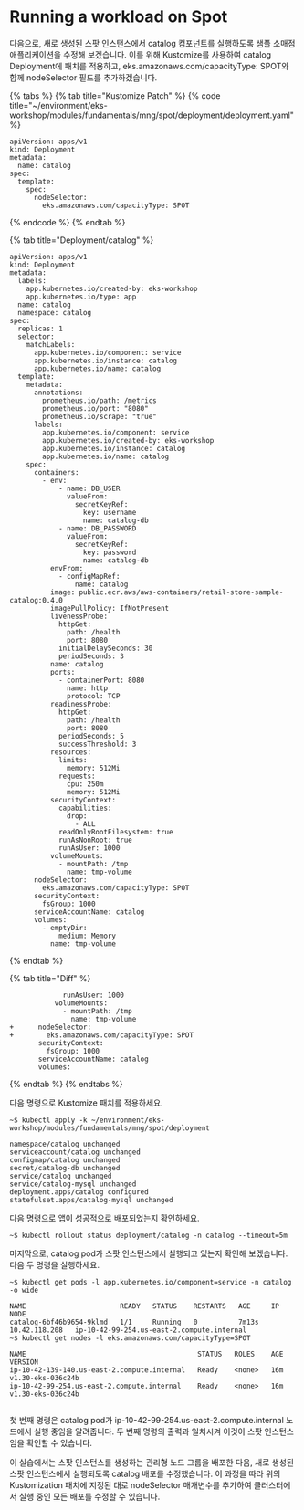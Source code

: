 # Running a workload on Spot

다음으로, 새로 생성된 스팟 인스턴스에서 catalog 컴포넌트를 실행하도록 샘플 소매점 애플리케이션을 수정해 보겠습니다. 이를 위해 Kustomize를 사용하여 catalog Deployment에 패치를 적용하고, eks.amazonaws.com/capacityType: SPOT와 함께 nodeSelector 필드를 추가하겠습니다.

{% tabs %}
{% tab title="Kustomize Patch" %}
{% code title="~/environment/eks-workshop/modules/fundamentals/mng/spot/deployment/deployment.yaml" %}
```
apiVersion: apps/v1
kind: Deployment
metadata:
  name: catalog
spec:
  template:
    spec:
      nodeSelector:
        eks.amazonaws.com/capacityType: SPOT
```
{% endcode %}
{% endtab %}

{% tab title="Deployment/catalog" %}
```
apiVersion: apps/v1
kind: Deployment
metadata:
  labels:
    app.kubernetes.io/created-by: eks-workshop
    app.kubernetes.io/type: app
  name: catalog
  namespace: catalog
spec:
  replicas: 1
  selector:
    matchLabels:
      app.kubernetes.io/component: service
      app.kubernetes.io/instance: catalog
      app.kubernetes.io/name: catalog
  template:
    metadata:
      annotations:
        prometheus.io/path: /metrics
        prometheus.io/port: "8080"
        prometheus.io/scrape: "true"
      labels:
        app.kubernetes.io/component: service
        app.kubernetes.io/created-by: eks-workshop
        app.kubernetes.io/instance: catalog
        app.kubernetes.io/name: catalog
    spec:
      containers:
        - env:
            - name: DB_USER
              valueFrom:
                secretKeyRef:
                  key: username
                  name: catalog-db
            - name: DB_PASSWORD
              valueFrom:
                secretKeyRef:
                  key: password
                  name: catalog-db
          envFrom:
            - configMapRef:
                name: catalog
          image: public.ecr.aws/aws-containers/retail-store-sample-catalog:0.4.0
          imagePullPolicy: IfNotPresent
          livenessProbe:
            httpGet:
              path: /health
              port: 8080
            initialDelaySeconds: 30
            periodSeconds: 3
          name: catalog
          ports:
            - containerPort: 8080
              name: http
              protocol: TCP
          readinessProbe:
            httpGet:
              path: /health
              port: 8080
            periodSeconds: 5
            successThreshold: 3
          resources:
            limits:
              memory: 512Mi
            requests:
              cpu: 250m
              memory: 512Mi
          securityContext:
            capabilities:
              drop:
                - ALL
            readOnlyRootFilesystem: true
            runAsNonRoot: true
            runAsUser: 1000
          volumeMounts:
            - mountPath: /tmp
              name: tmp-volume
      nodeSelector:
        eks.amazonaws.com/capacityType: SPOT
      securityContext:
        fsGroup: 1000
      serviceAccountName: catalog
      volumes:
        - emptyDir:
            medium: Memory
          name: tmp-volume
```
{% endtab %}

{% tab title="Diff" %}
```
             runAsUser: 1000
           volumeMounts:
             - mountPath: /tmp
               name: tmp-volume
+      nodeSelector:
+        eks.amazonaws.com/capacityType: SPOT
       securityContext:
         fsGroup: 1000
       serviceAccountName: catalog
       volumes:
```
{% endtab %}
{% endtabs %}

다음 명령으로 Kustomize 패치를 적용하세요.

```
~$ kubectl apply -k ~/environment/eks-workshop/modules/fundamentals/mng/spot/deployment
 
namespace/catalog unchanged
serviceaccount/catalog unchanged
configmap/catalog unchanged
secret/catalog-db unchanged
service/catalog unchanged
service/catalog-mysql unchanged
deployment.apps/catalog configured
statefulset.apps/catalog-mysql unchanged
```

다음 명령으로 앱이 성공적으로 배포되었는지 확인하세요.

```
~$ kubectl rollout status deployment/catalog -n catalog --timeout=5m
```

마지막으로, catalog pod가 스팟 인스턴스에서 실행되고 있는지 확인해 보겠습니다. 다음 두 명령을 실행하세요.

```
~$ kubectl get pods -l app.kubernetes.io/component=service -n catalog -o wide
 
NAME                       READY   STATUS    RESTARTS   AGE     IP              NODE
catalog-6bf46b9654-9klmd   1/1     Running   0          7m13s   10.42.118.208   ip-10-42-99-254.us-east-2.compute.internal
~$ kubectl get nodes -l eks.amazonaws.com/capacityType=SPOT
 
NAME                                          STATUS   ROLES    AGE   VERSION
ip-10-42-139-140.us-east-2.compute.internal   Ready    <none>   16m   v1.30-eks-036c24b
ip-10-42-99-254.us-east-2.compute.internal    Ready    <none>   16m   v1.30-eks-036c24b
 
```

첫 번째 명령은 catalog pod가 ip-10-42-99-254.us-east-2.compute.internal 노드에서 실행 중임을 알려줍니다. 두 번째 명령의 출력과 일치시켜 이것이 스팟 인스턴스임을 확인할 수 있습니다.

이 실습에서는 스팟 인스턴스를 생성하는 관리형 노드 그룹을 배포한 다음, 새로 생성된 스팟 인스턴스에서 실행되도록 catalog 배포를 수정했습니다. 이 과정을 따라 위의 Kustomization 패치에 지정된 대로 nodeSelector 매개변수를 추가하여 클러스터에서 실행 중인 모든 배포를 수정할 수 있습니다.

